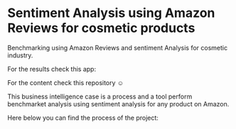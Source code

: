 # Sentiment Analysis using Amazon Reviews for cosmetic products 

Benchmarking using Amazon Reviews and sentiment Analysis for cosmetic industry.

For the results check this app:

For the content check this repository ☺️

This business intelligence case is a process and a tool perform benchmarket analysis using sentiment analysis for any product on Amazon.

Here below you can find the process of the project:


